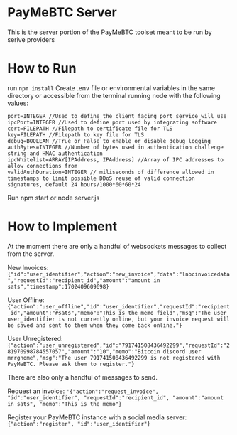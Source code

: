# PayMeBTC Server
This is the server portion of the PayMeBTC toolset meant to be run by serive providers

# How to Run 
run `npm install`
Create .env file or environmental variables in the same directory or accessible from the terminal running node with the following values:

```
port=INTEGER //Used to define the client facing port service will use
ipcPort=INTEGER //Used to define port used by integrating software
cert=FILEPATH //Filepath to certificate file for TLS
key=FILEPATH //Filepath to key file for TLS
debug=BOOLEAN //True or False to enable or disable debug logging
authBytes=INTEGER //Number of bytes used in authentication challenge string and HMAC authentication
ipcWhitelist=ARRAY[IPAddress, IPAddress] //Array of IPC addresses to allow connections from
validAuthDuration=INTEGER // miliseconds of difference allowed in timestamps to limit possible DDoS reuse of valid connection signatures, default 24 hours/1000*60*60*24
```
Run npm start or node server.js

# How to Implement
At the moment there are only a handful of websockets messages to collect from the server.

New Invoices:
```{"id":"user_identifier","action":"new_invoice","data":"lnbcinvoicedata","requestId":"recipient_id","amount":"amount in sats","timestamp":1702409609698}```

User Offline:
```{"action":"user_offline","id":"user_identifier","requestId":"recipient_id","amount":"#sats","memo":"This is the memo field","msg":"The user user_identifier is not currently online, but your invoice request will be saved and sent to them when they come back online."}```

User Unregistered:
```{"action":"user_unregistered","id":"791741508436492299","requestId":"281970998784557057","amount":"10","memo":"Bitcoin discord user mrrgnome","msg":"The user 791741508436492299 is not registered with PayMeBTC. Please ask them to register."}```

There are also only a handful of messages to send.

Request an invoice:
```'{"action":"request_invoice", "id":"user_identifier", "requestId":"recipient_id", "amount":"amount in sats", "memo":"This is the memo"}```

Register your PayMeBTC instance with a social media server:
```{"action":"register", "id":"user_identifier"}```


